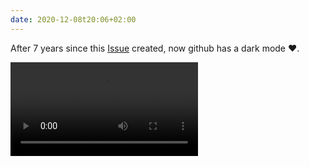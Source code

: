 ```yaml
---
date: 2020-12-08t20:06+02:00
---
```


After 7 years since this [Issue](https://github.com/isaacs/github/issues/66)
created, now github has a dark mode ❤.

<video controls>
  <source src="github-dark.mp4" type="video/mp4">
</video>
